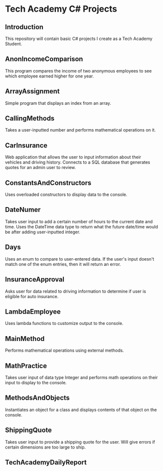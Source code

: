 # Tech Academy C# Projects
## Introduction
This repository will contain basic C# projects I create as a Tech Academy Student.
## AnonIncomeComparison
This program compares the income of two anonymous employees to see which employee earned higher for one year.
## ArrayAssignment
Simple program that displays an index from an array.
## CallingMethods
Takes a user-inputted number and performs mathematical operations on it.
## CarInsurance
Web application that allows the user to input information about their vehicles and driving history. Connects to a SQL database that generates quotes for an admin user to review.
## ConstantsAndConstructors
Uses overloaded constructors to display data to the console.
## DateNumer
Takes user input to add a certain number of hours to the current date and time. Uses the DateTime data type to return what the future date/time would be after adding user-inputted integer.
## Days
Uses an enum to compare to user-entered data. If the user's input doesn't match one of the enum entries, then it will return an error.
## InsuranceApproval
Asks user for data related to driving information to determine if user is eligible for auto insurance.
## LambdaEmployee
Uses lambda functions to customize output to the console.
## MainMethod
Performs mathematical operations using external methods.
## MathPractice
Takes user input of data type Integer and performs math operations on their input to display to the console.
## MethodsAndObjects
Instantiates an object for a class and displays contents of that object on the console.
## ShippingQuote
Takes user input to provide a shipping quote for the user. Will give errors if certain dimensions are too large to ship.
## TechAcademyDailyReport
